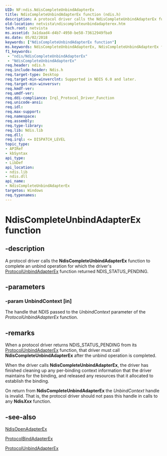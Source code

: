 ```yaml
---
UID: NF:ndis.NdisCompleteUnbindAdapterEx
title: NdisCompleteUnbindAdapterEx function (ndis.h)
description: A protocol driver calls the NdisCompleteUnbindAdapterEx function to complete an unbind operation for which the driver's ProtocolUnbindAdapterEx function returned NDIS_STATUS_PENDING.
old-location: netvista\ndiscompleteunbindadapterex.htm
tech.root: netvista
ms.assetid: 3a1daad4-d4b7-4950-be58-73612949fba9
ms.date: 05/02/2018
keywords: ["NdisCompleteUnbindAdapterEx function"]
ms.keywords: NdisCompleteUnbindAdapterEx, NdisCompleteUnbindAdapterEx function [Network Drivers Starting with Windows Vista], ndis/NdisCompleteUnbindAdapterEx, netvista.ndiscompleteunbindadapterex, protocol_ndis_functions_ref_3d1252b7-d653-4bd6-a105-b998ffed694c.xml
f1_keywords:
 - "ndis/NdisCompleteUnbindAdapterEx"
 - "NdisCompleteUnbindAdapterEx"
req.header: ndis.h
req.include-header: Ndis.h
req.target-type: Desktop
req.target-min-winverclnt: Supported in NDIS 6.0 and later.
req.target-min-winversvr: 
req.kmdf-ver: 
req.umdf-ver: 
req.ddi-compliance: Irql_Protocol_Driver_Function
req.unicode-ansi: 
req.idl: 
req.max-support: 
req.namespace: 
req.assembly: 
req.type-library: 
req.lib: Ndis.lib
req.dll: 
req.irql: <= DISPATCH_LEVEL
topic_type:
- APIRef
- kbSyntax
api_type:
- LibDef
api_location:
- ndis.lib
- ndis.dll
api_name:
- NdisCompleteUnbindAdapterEx
targetos: Windows
req.typenames: 
---
```


# NdisCompleteUnbindAdapterEx function


## -description


A protocol driver calls the 
  <b>NdisCompleteUnbindAdapterEx</b> function to complete an unbind operation for which the driver's 
  <a href="https://docs.microsoft.com/windows-hardware/drivers/ddi/ndis/nc-ndis-protocol_unbind_adapter_ex">ProtocolUnbindAdapterEx</a> function
  returned NDIS_STATUS_PENDING.


## -parameters




### -param UnbindContext [in]

The handle that NDIS passed to the 
     <i>UnbindContext</i> parameter of the 
     <i>ProtocolUnbindAdapterEx</i> function.


## -remarks



When a protocol driver returns NDIS_STATUS_PENDING from its 
    <a href="https://docs.microsoft.com/windows-hardware/drivers/ddi/ndis/nc-ndis-protocol_unbind_adapter_ex">
    ProtocolUnbindAdapterEx</a> function, that driver must call 
    <b>NdisCompleteUnbindAdapterEx</b> after the unbind operation is completed.

When the driver calls 
    <b>NdisCompleteUnbindAdapterEx</b>, the driver has finished cleaning up any per-binding context
    information that the driver maintains for the binding, and released any resources that it allocated to
    establish the binding.

On return from 
    <b>NdisCompleteUnbindAdapterEx</b> the 
    <i>UnbindContext</i> handle is invalid. That is, the protocol driver should not pass this handle in calls
    to any 
    <b>Ndis<i>Xxx</i></b> function.




## -see-also




<a href="https://docs.microsoft.com/windows-hardware/drivers/ddi/ndis/nf-ndis-ndisopenadapterex">NdisOpenAdapterEx</a>



<a href="https://docs.microsoft.com/windows-hardware/drivers/ddi/ndis/nc-ndis-protocol_bind_adapter_ex">ProtocolBindAdapterEx</a>



<a href="https://docs.microsoft.com/windows-hardware/drivers/ddi/ndis/nc-ndis-protocol_unbind_adapter_ex">ProtocolUnbindAdapterEx</a>
 

 


